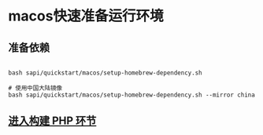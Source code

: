 # macos快速准备运行环境

## 准备依赖
```shell

bash sapi/quickstart/macos/setup-homebrew-dependency.sh

# 使用中国大陆镜像
bash sapi/quickstart/macos/setup-homebrew-dependency.sh --mirror china

```

## [进入构建 PHP 环节](../README.md#构建依赖库-构建swoole-打包)
